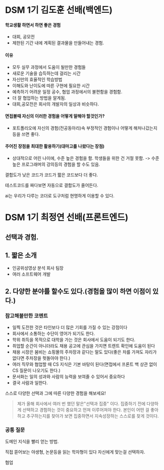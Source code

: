 


# DSM 1기 김도훈 선배(백엔드)

#### 학교생활 하면서 하면 좋은 경험
* 대회, 공모전
* 제한된 기간 내에 계획된 결과물을 만들어내는 경험.
#### 이유
* 모두 실무 과정에서 도움이 될만한 경험들
* 새로운 기술을 습득하는데 걸리는 시간
* 자신만의 효율적인 학습방법
* 이해도와 난이도에 따른 구현에 필요한 시간
* 예측하기 어려운 일정 공수, 협업 과정에서의 불편함을 경험함. 
* 더 잘 협업하는 방법을 알게됨.
* 대회,공모전은 회사의 개발자의 일상과 비슷하다.

#### 면접볼때 자신의 이러한 경험을 어떻게 말해야 할것인가?
* 포트폴리오에 자신의 경험(전공동아리)속 부정적인 경험이나 어떻게 해처나갔는지등을 
쓰면 좋다. 

#### 주어진 장점을 최대한 활용하기(대마고를 나왔다는 장점)
* 상대적으로 어린 나이에, 수준 높은 경험을 함.
학생들을 위한 건 거절 못함. -> 수준높은 프로그래머의 강의등의 경험을 할 수도 있음.

결합도가 낮은 코드가 코드가 짧은 코드보다 더 좋다.

테스트코드를 짜다보면 자동으로 결합도가 줄어든다.

ai는 우리가 다루는 코더로 도구처럼 현명하게 이용할 수 있다.

# DSM 1기 최정연 선배(프론트엔드)

## 선택과 경험.

## 1. 짧은 소개
* 인공위성영상 분석 회사 팀장
* 여러 소프트웨어 개발
## 2. 다양한 분야를 할수도 있다.(경험을 많이 하면 이점이 있다.)

### 참고해볼만한 코멘트
* 일찍 도전한 것은 타인보다 더 많은 기회를 가질 수 있는 강점이다
* 회사에서 소통하는 수단이 영어가 되기도 한다.
* 학위 취득을 목적으로 대학을 가는 것은 회사에서 도움이 되기도 한다.
* 취업할 순간이 아니더라도 채용 공고에 관심을 가지면 트렌트 확인에 도움이 된다
* 채용 시장은 붐비는 쇼핑몰의 주차장과 같다는 말도 있다(좋은 차를 가져도 자리가 없다면 주차장을 헛돌아야 한다.)
* 여러 직무와 협업할 때 CS 지식은 기본 바탕이 된다(면접에서 프론트 백 상관 없이 CS 질문이 나오기도 한다.)
* 문서화는 일의 성과와 사람의 능력을 보여줄 수 있어서 중요하다
* 결국 사람과 일한다.

스스로 다양한 선택과 그에 따른 다양한 경험을 해보세요!
>제가 올해 회사에서 여러 번 했던 말은"선택과 집중" 이다.
>집중하기 전에 다양하게 선택하고 경험하는 것이 중요하고 먼져 이루어져야 한다.
>본인이 어떤 걸 좋아하고 추구하는지를 찾아가 보면 집중하면서 지속성장하는 스스로를 찾게 것이다. 



### 공통 질문

도메인 지식을 빨리 얻는 방법.

직접 뜯어보는 야생형,
논문등을 읽는 학자형이 있다 자신에게 맞는걸 선택하자. 

협업